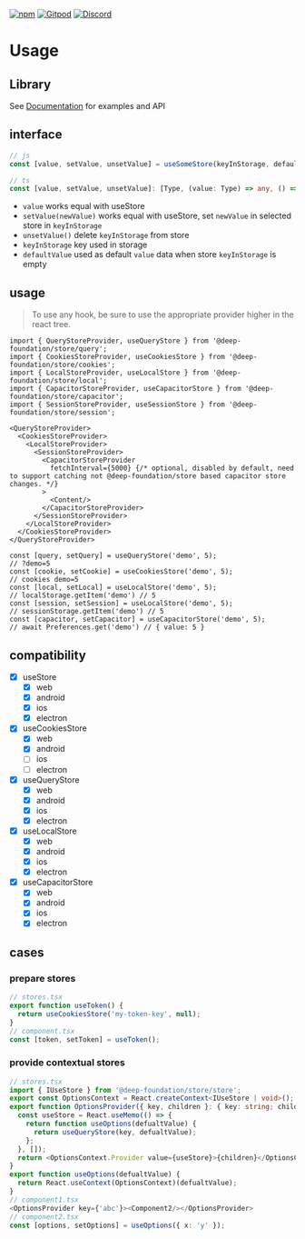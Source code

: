 [![npm](https://img.shields.io/npm/v/@deep-foundation/store.svg)](https://www.npmjs.com/package/@deep-foundation/store)
[![Gitpod](https://img.shields.io/badge/Gitpod-ready--to--code-blue?logo=gitpod)](https://gitpod.io/#https://github.com/deep-foundation/store) 
[![Discord](https://badgen.net/badge/icon/discord?icon=discord&label&color=purple)](https://discord.gg/deep-foundation)

# Usage
## Library
See [Documentation] for examples and API

## interface

```js
// js
const [value, setValue, unsetValue] = useSomeStore(keyInStorage, defaultValue);
```

```ts
// ts
const [value, setValue, unsetValue]: [Type, (value: Type) => any, () => any] = useSomeStore<Type>(keyInStorage: string, defaultValue: Type);
```

- `value` works equal with useStore
- `setValue(newValue)` works equal with useStore, set `newValue` in selected store in `keyInStorage`
- `unsetValue()` delete `keyInStorage` from store
- `keyInStorage` key used in storage
- `defaultValue` used as default `value` data when store `keyInStorage` is empty

## usage

> To use any hook, be sure to use the appropriate provider higher in the react tree.

```tsx
import { QueryStoreProvider, useQueryStore } from '@deep-foundation/store/query';
import { CookiesStoreProvider, useCookiesStore } from '@deep-foundation/store/cookies';
import { LocalStoreProvider, useLocalStore } from '@deep-foundation/store/local';
import { CapacitorStoreProvider, useCapacitorStore } from '@deep-foundation/store/capacitor';
import { SessionStoreProvider, useSessionStore } from '@deep-foundation/store/session';
```

```tsx
<QueryStoreProvider>
  <CookiesStoreProvider>
    <LocalStoreProvider>
      <SessionStoreProvider>
        <CapacitorStoreProvider
          fetchInterval={5000} {/* optional, disabled by default, need to support catching not @deep-foundation/store based capacitor store changes. */}
        >
          <Content/>
        </CapacitorStoreProvider>
      </SessionStoreProvider>
    </LocalStoreProvider>
  </CookiesStoreProvider>
</QueryStoreProvider>
```

```tsx
const [query, setQuery] = useQueryStore('demo', 5);
// ?demo=5
const [cookie, setCookie] = useCookiesStore('demo', 5);
// cookies demo=5
const [local, setLocal] = useLocalStore('demo', 5);
// localStorage.getItem('demo') // 5
const [session, setSession] = useLocalStore('demo', 5);
// sessionStorage.getItem('demo') // 5
const [capacitor, setCapacitor] = useCapacitorStore('demo', 5);
// await Preferences.get('demo') // { value: 5 }
```

## compatibility

- [x] useStore
  - [x] web
  - [x] android
  - [x] ios
  - [x] electron
- [x] useCookiesStore
  - [x] web
  - [x] android
  - [ ] ios
  - [ ] electron
- [x] useQueryStore
  - [x] web
  - [x] android
  - [x] ios
  - [x] electron
- [x] useLocalStore
  - [x] web
  - [x] android
  - [x] ios
  - [x] electron
- [x] useCapacitorStore
  - [x] web
  - [x] android
  - [x] ios
  - [x] electron

## cases

### prepare stores

```ts
// stores.tsx
export function useToken() {
  return useCookiesStore('my-token-key', null);
}
// component.tsx
const [token, setToken] = useToken();
```

### provide contextual stores

```ts
// stores.tsx
import { IUseStore } from '@deep-foundation/store/store';
export const OptionsContext = React.createContext<IUseStore | void>();
export function OptionsProvider({ key, children }: { key: string; children: any }) {
  const useStore = React.useMemo(() => {
    return function useOptions(defualtValue) {
      return useQueryStore(key, defualtValue);
    };
  }, []);
  return <OptionsContext.Provider value={useStore}>{children}</OptionsContext.Provider>
}
export function useOptions(defualtValue) {
  return React.useContext(OptionsContext)(defualtValue);
}
// component1.tsx
<OptionsProvider key={'abc'}><Component2/></OptionsProvider>
// component2.tsx
const [options, setOptions] = useOptions({ x: 'y' });
```


[Documentation]: https://deep-foundation.github.io/store/
